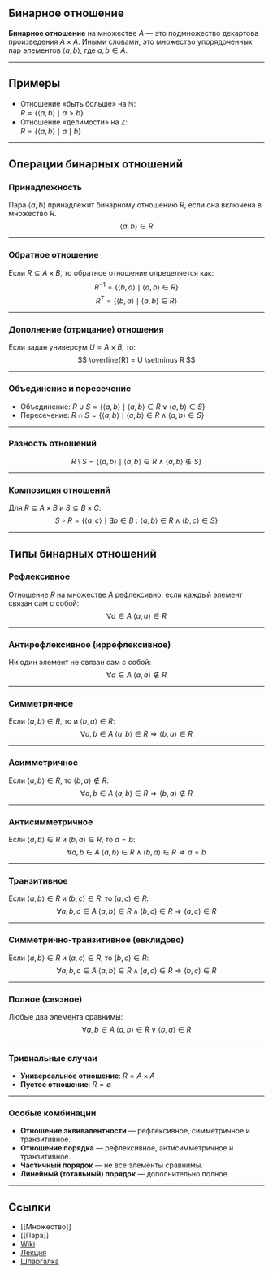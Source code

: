 ## Бинарное отношение
**Бинарное отношение** на множестве $A$ — это подмножество декартова произведения $A \times A$. Иными словами, это множество упорядоченных пар элементов $\langle a, b\rangle$, где $a, b \in A$.

---
## Примеры
- Отношение «быть больше» на $\mathbb{N}$:  
  $R = \{ \langle a, b\rangle \mid a > b \}$
- Отношение «делимости» на $\mathbb{Z}$:  
  $R = \{ \langle a, b\rangle \mid a \mid b \}$

---
## Операции бинарных отношений
### Принадлежность
Пара $\langle a, b\rangle$ принадлежит бинарному отношению $R$, если она включена в множество $R$.
$$\langle a, b\rangle \in R$$

---
### Обратное отношение
Если $R \subseteq A \times B$, то обратное отношение определяется как:
$$
R^{-1} = \{\langle b, a\rangle \mid \langle a, b\rangle \in R\}
$$
$$
	R^{T} = \{\langle b, a\rangle \mid \langle a, b\rangle \in R\}
$$

---
### Дополнение (отрицание) отношения
Если задан универсум $U = A \times B$, то:
$$
\overline{R} = U \setminus R
$$

---
### Объединение и пересечение
- Объединение: $R \cup S = \{\langle a, b\rangle \mid \langle a, b\rangle \in R \lor \langle a, b\rangle \in S \}$
- Пересечение: $R \cap S = \{\langle a, b\rangle \mid \langle a, b\rangle \in R \land \langle a, b\rangle \in S \}$

---
### Разность отношений
$$
R \setminus S = \{\langle a, b\rangle \mid \langle a, b\rangle \in R \land \langle a, b\rangle \notin S\}
$$

---
### Композиция отношений
Для $R \subseteq A \times B$ и $S \subseteq B \times C$:
$$
S \circ R = \{\langle a ,c\rangle \mid \exists b \in B : \langle a, b\rangle \in R \land \langle b ,c\rangle \in S\}
$$

---
## Типы бинарных отношений
### Рефлексивное
Отношение $R$ на множестве $A$ рефлексивно, если каждый элемент связан сам с собой:  
$$\forall a \in A \; \langle a, a\rangle \in R$$

---

### Антирефлексивное (иррефлексивное)
Ни один элемент не связан сам с собой:  
$$\forall a \in A \; \langle a, a\rangle \notin R$$

---

### Симметричное
Если $\langle a, b\rangle \in R$, то и $\langle b, a\rangle \in R$:  
$$\forall a,b \in A \; \langle a, b\rangle \in R \Rightarrow \langle b, a\rangle \in R$$

---

### Асимметричное
Если $\langle a, b\rangle \in R$, то $\langle b, a\rangle \notin R$:  
$$\forall a,b \in A \; \langle a, b\rangle \in R \Rightarrow \langle b, a\rangle \notin R$$

---

### Антисимметричное
Если $\langle a, b\rangle \in R$ и $\langle b, a\rangle \in R$, то $a = b$:  
$$\forall a,b \in A \; \langle a, b\rangle \in R \land \langle b, a\rangle \in R \Rightarrow a = b$$

---

### Транзитивное
Если $\langle a, b\rangle \in R$ и $(b,c) \in R$, то $(a,c) \in R$:  
$$\forall a,b,c \in A \; \langle a, b\rangle \in R \land (b,c) \in R \Rightarrow (a,c) \in R$$

---

### Симметрично-транзитивное (евклидово)
Если $\langle a, b\rangle \in R$ и $(a,c) \in R$, то $(b,c) \in R$:  
$$\forall a,b,c \in A \; \langle a, b\rangle \in R \land (a,c) \in R \Rightarrow (b,c) \in R$$

---

### Полное (связное)
Любые два элемента сравнимы:  
$$\forall a,b \in A \; \langle a, b\rangle \in R \lor \langle b, a\rangle \in R$$

---

### Тривиальные случаи
- **Универсальное отношение**: $R = A \times A$  
- **Пустое отношение**: $R = \emptyset$

---
### Особые комбинации
- **Отношение эквивалентности** — рефлексивное, симметричное и транзитивное.  
- **Отношение порядка** — рефлексивное, антисимметричное и транзитивное.  
- **Частичный порядок** — не все элементы сравнимы.  
- **Линейный (тотальный) порядок** — дополнительно полное.

---
## Ссылки
- [[Множество]]
- [[Пара]]
- [Wiki](https://ru.wikipedia.org/wiki/Бинарное_отношение)
- [Лекция](https://lipen.github.io/discrete-math-course/lec-relations.pdf)
- [Шпаргалка](https://lipen.github.io/discrete-math-course/tex/cheat2.pdf)